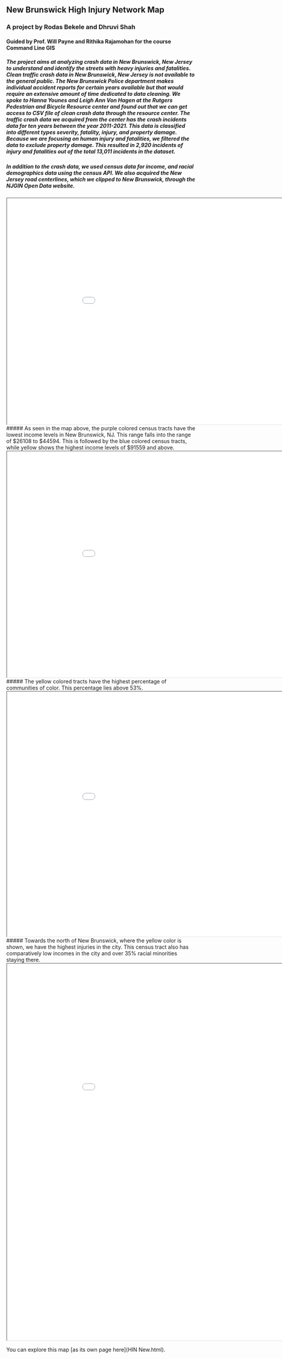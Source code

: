 ## New Brunswick High Injury Network Map
### A project by Rodas Bekele and Dhruvi Shah
#### Guided by Prof. Will Payne and Rithika Rajamohan for the course Command Line GIS

##### The project aims at analyzing crash data in New Brunswick, New Jersey to understand and identify the streets with heavy injuries and fatalities. Clean traffic crash data in New Brunswick, New Jersey is not available to the general public. The New Brunswick Police department makes individual accident reports for certain years available but that would require an extensive amount of time dedicated to data cleaning. We spoke to Hanna Younes and Leigh Ann Von Hagen at the Rutgers Pedestrian and Bicycle Resource center and found out that we can get access to CSV file of clean crash data through the resource center. The traffic crash data we acquired from the center has the crash incidents data for ten years between the year 2011-2021. This data is classified into different types severity, fatality, injury, and property damage. Because we are focusing on human injury and fatalities, we filtered the data to exclude property damage. This resulted in 2,920 incidents of injury and fatalities out of the total 13,011 incidents in the dataset. 
##### In addition to the crash data, we used census data for income, and racial demographics data using the census API. We also acquired the New Jersey road centerlines, which we clipped to New Brunswick, through the NJGIN Open Data website.

<iframe src="Image showing Income Levels.png" height="600" width="1000"></iframe>
##### As seen in the map above, the purple colored census tracts have the lowest income levels in New Brunswick, NJ. This range falls into the range of $26108 to $44594. This is followed by the blue colored census tracts, while yellow shows the highest income levels of $91559 and above. 

<iframe src="Image showing Communities of Concern.png" height="600" width="1000"></iframe>
##### The yellow colored tracts have the highest percentage of communities of color. This percentage lies above 53%. 

<iframe src="Total_Injuries_by_cenus_tract.png" height="650" width="1000"></iframe>
##### Towards the north of New Brunswick, where the yellow color is shown, we have the highest injuries in the city. This census tract also has comparatively low incomes in the city and over 35% racial minorities staying there.

<iframe src="HIN New.html" height="1000" width="1000"></iframe>

You can explore this map [as its own page here](HIN New.html). 
